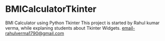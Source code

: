 # BMICalculatorTkinter
BMI Calculator using Python Tkinter
This project is started by Rahul kumar verma, while explaning students about Tkinter Widgets.
email-rahulverma1790@gmail.com
